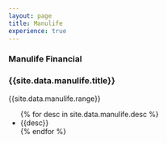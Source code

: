 ```yaml
---
layout: page
title: Manulife
experience: true
---
```

<div class="header">
    <h3>Manulife Financial</h3>
    <h3 class="position">{{site.data.manulife.title}}</h3>
</div>
<div>
    <p>{{site.data.manulife.range}}</p>
</div>
<ul>
    {% for desc in site.data.manulife.desc %}
        <li>{{desc}}</li>
    {% endfor %}
</ul>
